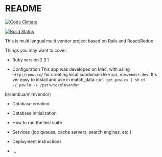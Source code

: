 # README
[![Code Climate](https://codeclimate.com/github/sambua/mlmvendor/badges/gpa.svg)](https://codeclimate.com/github/sambua/mlmvendor)

[![Build Status](https://travis-ci.org/sambua/mlmvendor.svg?branch=master)](https://travis-ci.org/sambua/mlmvendor)

This is multi langual multi vendor project based on Rails and React/Redux

Things you may want to cover:

* Ruby version 2.3.1

* Configuration
  This app was developed on Mac, with using `http://pow.cx/` for creating local
  subdomain like `api.mlmvendor.dev`. It's ver easy to install and use in match_data
  `curl get.pow.cx | sh`
  `cd ~/.pow`
  `ln -s /path/to/mlmvendor`


b/sambua/mlmvendor)

* Database creation

* Database initialization

* How to run the test suite

* Services (job queues, cache servers, search engines, etc.)

* Deployment instructions

* ...
